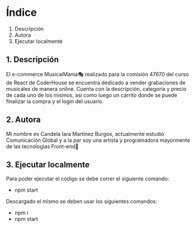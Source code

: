 # Índice
1. Descripción
2. Autora
3. Ejecutar localmente

## 1. Descripción

El e-commerce MusicalMania🎭 realizado para la comisión 47670 del curso de React de CoderHouse se encuentra dedicado a vender grabaciones de musicales de manera online. Cuenta con la descripción, categoría y precio de cada uno de los mismos, así como luego un carrito donde se puede finalizar la compra y el login del usuario.

## 2. Autora

Mi nombre es Candela Iara Martínez Burgos, actualmente estudió Comunicación Global y a la par soy una artista y programadora mayormente de las tecnologías Front-end🥸

## 3. Ejecutar localmente

Para poder ejecutar el código se debe correr el siguiente comando:

- npm start

Descargado el mismo se deben usar los siguientes comandos:

- npm i
- npm start